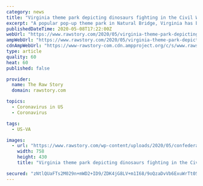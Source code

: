 ```yaml
---
category: news
title: "Virginia theme park depicting dinosaurs fighting in the Civil War delays opening because of COVID-19"
excerpt: "A popular pop-up theme park in Natural Bridge, Virginia has been forced to postpone its late spring opening this year due to the coronavirus pandemic, depriving locals and travelers alike of seeing replicas of dinosaurs fighting with Union soldiers during the Civil War."
publishedDateTime: 2020-05-08T17:22:00Z
webUrl: "https://www.rawstory.com/2020/05/virginia-theme-park-depicting-dinosaurs-fighting-in-the-civil-war-delays-opening-because-of-covid-19/"
ampWebUrl: "https://www.rawstory.com/2020/05/virginia-theme-park-depicting-dinosaurs-fighting-in-the-civil-war-delays-opening-because-of-covid-19/amp/"
cdnAmpWebUrl: "https://www-rawstory-com.cdn.ampproject.org/c/s/www.rawstory.com/2020/05/virginia-theme-park-depicting-dinosaurs-fighting-in-the-civil-war-delays-opening-because-of-covid-19/amp/"
type: article
quality: 60
heat: 60
published: false

provider:
  name: The Raw Story
  domain: rawstory.com

topics:
  - Coronavirus in US
  - Coronavirus

tags:
  - US-VA

images:
  - url: "https://www.rawstory.com/wp-content/uploads/2020/05/confederate_dinosaur-758x430.jpg"
    width: 758
    height: 430
    title: "Virginia theme park depicting dinosaurs fighting in the Civil War delays opening because of COVID-19"

secured: "zNtlQUaFTs2M029n+mWD2+ID9/ZDK4jG8LV+m1I68/9oQzaDvVb6ExuWrTt0SWgFtgGyTvneL/wdM7aiYoIq6jD+8xGqW3ctWxjb9pqfWCtHgfDJry+iX1+UfWLfRy/qFiDZdKo7Km/4IPRbgf0rSJ5uS1SOwzqzk8o1Oi2jcH4vYrpQy/lrbTHJGYPLlwQ1Y1/gaCIUpfeDlfLg9bdWAldqaZjPXn080OWAeqGUPrGHCbxbv2vxprJo1Rx7EuS+UUWH6jMR54hjeldEmCnCA0iQ6FO0IehUhNx7nHelesHlNsnzISTQ7+nxQlh/lTkcuKFNli0jaOmWNe/PuKrN9bKFdqVXcVP3UejolBxmbQj16y1ltUVmoBoyjG9V57uGrqdV1Wr/Yw4dfNHmoSPe6VtQ9Y2VZHar9jB6NZn82JIJK33fJVoeS3CMYyEAzOOITDBqzA4lmwTWkqeHWMrs6zIy+x5lN+6ijohWvc01Sdk=;H5j3CtCTBGhDO2crYn8kUg=="
---
```


